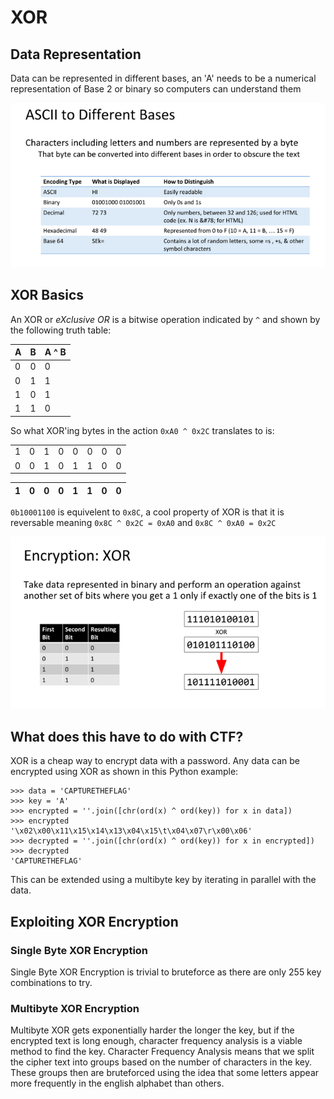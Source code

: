 # XOR

## Data Representation

Data can be represented in different bases, an 'A' needs to be a numerical representation of Base 2 or binary so computers can understand them

![Data Representation](data-representation.png)

## XOR Basics

An XOR or *eXclusive OR* is a bitwise operation indicated by `^` and shown by the following truth table:

| A | B | A ^ B |
| --- | --- | --- |
| 0 | 0 | 0 |
| 0 | 1 | 1 |
| 1 | 0 | 1 |
| 1 | 1 | 0 |

So what XOR'ing bytes in the action `0xA0 ^ 0x2C` translates to is:

| | | | | | | | |
| --- | --- | --- | --- | --- | --- | --- | --- |
| 1 | 0 | 1 | 0 | 0 | 0 | 0 | 0 |
| 0 | 0 | 1 | 0 | 1 | 1 | 0 | 0 |

| 1 | 0 | 0 | 0 | 1 | 1 | 0 | 0 |
| --- | --- | --- | --- | --- | --- | --- | --- |

`0b10001100` is equivelent to `0x8C`, a cool property of XOR is that it is reversable meaning `0x8C ^ 0x2C = 0xA0` and `0x8C ^ 0xA0 = 0x2C`

![XOR Basics](xor.png)

## What does this have to do with CTF?

XOR is a cheap way to encrypt data with a password. Any data can be encrypted using XOR as shown in this Python example:

```
>>> data = 'CAPTURETHEFLAG'
>>> key = 'A'
>>> encrypted = ''.join([chr(ord(x) ^ ord(key)) for x in data])
>>> encrypted
'\x02\x00\x11\x15\x14\x13\x04\x15\t\x04\x07\r\x00\x06'
>>> decrypted = ''.join([chr(ord(x) ^ ord(key)) for x in encrypted])
>>> decrypted
'CAPTURETHEFLAG'
```

This can be extended using a multibyte key by iterating in parallel with the data.

## Exploiting XOR Encryption

### Single Byte XOR Encryption 
Single Byte XOR Encryption is trivial to bruteforce as there are only 255 key combinations to try.

### Multibyte XOR Encryption
Multibyte XOR gets exponentially harder the longer the key, but if the encrypted text is long enough, character frequency analysis is a viable method to find the key. Character Frequency Analysis means that we split the cipher text into groups based on the number of characters in the key. These groups then are bruteforced using the idea that some letters appear more frequently in the english alphabet than others.